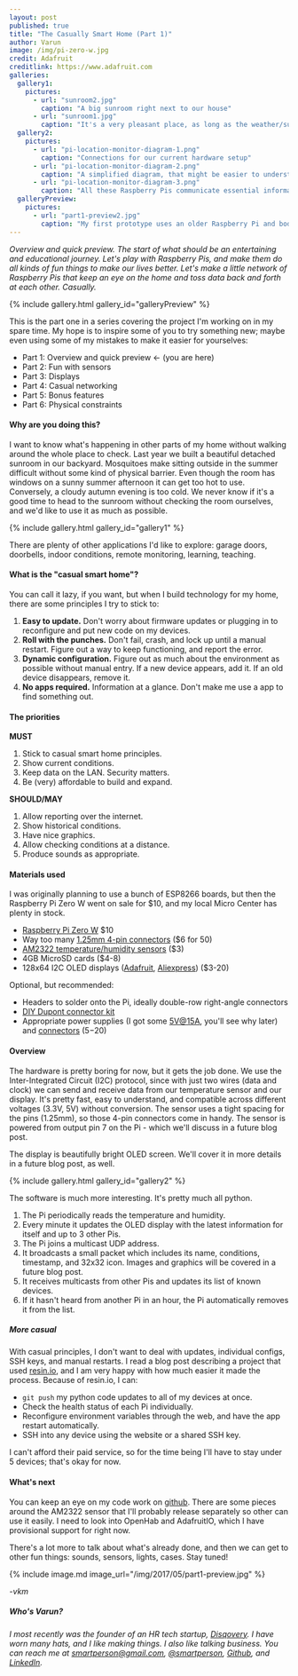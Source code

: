 ```yaml
---
layout: post
published: true
title: "The Casually Smart Home (Part 1)"
author: Varun
image: /img/pi-zero-w.jpg
credit: Adafruit
creditlink: https://www.adafruit.com
galleries:
  gallery1:
    pictures:
      - url: "sunroom2.jpg"
        caption: "A big sunroom right next to our house"
      - url: "sunroom1.jpg"
        caption: "It's a very pleasant place, as long as the weather/sun is good"
  gallery2:
    pictures:
      - url: "pi-location-monitor-diagram-1.png"
        caption: "Connections for our current hardware setup"
      - url: "pi-location-monitor-diagram-2.png"
        caption: "A simplified diagram, that might be easier to understand"
      - url: "pi-location-monitor-diagram-3.png"
        caption: "All these Raspberry Pis communicate essential information with each other via UDP broadcast"
  galleryPreview:
    pictures:
      - url: "part1-preview2.jpg"
        caption: "My first prototype uses an older Raspberry Pi and bodged wires. Custom dupont cables and connectors make it much cleaner."
---
```


_Overview and quick preview. The start of what should be an entertaining and educational journey. Let's play with Raspberry Pis, and make them do all kinds of fun things to make our lives better. Let's make a little network of Raspberry Pis that keep an eye on the home and toss data back and forth at each other. Casually._

{% include gallery.html gallery_id="galleryPreview" %}

This is the part one in a series covering the project I'm working on in my spare time. My hope is to inspire some of you to try something new; maybe even using some of my mistakes to make it easier for yourselves:

* Part 1: Overview and quick preview ← (you are here)
* Part 2: Fun with sensors
* Part 3: Displays
* Part 4: Casual networking
* Part 5: Bonus features
* Part 6: Physical constraints

#### Why are you doing this?

I want to know what's happening in other parts of my home without walking around the whole place to check. Last year we built a beautiful detached sunroom in our backyard. Mosquitoes make sitting outside in the summer difficult without some kind of physical barrier. Even though the room has windows on a sunny summer afternoon it can get too hot to use. Conversely, a cloudy autumn evening is too cold. We never know if it's a good time to head to the sunroom without checking the room ourselves, and we'd like to use it as much as possible.

{% include gallery.html gallery_id="gallery1" %}

There are plenty of other applications I'd like to explore: garage doors, doorbells, indoor conditions, remote monitoring, learning, teaching.

#### What is the "casual smart home"?

You can call it lazy, if you want, but when I build technology for my home, there are some principles I try to stick to:

1. **Easy to update.** Don't worry about firmware updates or plugging in to reconfigure and put new code on my devices.
2. **Roll with the punches.** Don't fail, crash, and lock up until a manual restart. Figure out a way to keep functioning, and report the error.
3. **Dynamic configuration.** Figure out as much about the environment as possible without manual entry. If a new device appears, add it. If an old device disappears, remove it.
4. **No apps required.** Information at a glance. Don't make me use a app to find something out.

#### The  priorities

**MUST**

1. Stick to casual smart home principles.
2. Show current conditions.
3. Keep data on the LAN. Security matters.
4. Be (very) affordable to build and expand.

**SHOULD/MAY**

1. Allow reporting over the internet.
2. Show historical conditions.
3. Have nice graphics.
4. Allow checking conditions at a distance.
5. Produce sounds as appropriate.

#### Materials used

I was originally planning to use a bunch of ESP8266 boards, but then the Raspberry Pi Zero W went on sale for $10, and my local Micro Center has plenty in stock.

* [Raspberry Pi Zero W](https://www.raspberrypi.org/products/pi-zero-w/) $10
* Way too many [1.25mm 4-pin connectors](http://s.click.aliexpress.com/e/MjIqZbu) ($6 for 50)
* [AM2322 temperature/humidity sensors](http://s.click.aliexpress.com/e/UbqVvFa) ($3)
* 4GB MicroSD cards ($4-8)
* 128x64 I2C OLED displays ([Adafruit](https://www.adafruit.com/product/326), [Aliexpress](https://www.aliexpress.com/item/1pcs-0-96-white-0-96-inch-OLED-module-New-128X64-OLED-LCD-LED-Display-Module/32639731302.html?spm=2114.01010208.3.17.s4e55g&ws_ab_test=searchweb0_0,searchweb201602_3_10152_10065_10151_10130_10068_436_10136_10157_10137_10060_10138_10155_10062_10156_10154_10056_10055_10054_10059_100032_100033_100031_10099_10103_10102_10096_10147_10052_10053_10050_10107_10142_10051_10084_10083_10080_10082_10081_10178_10110_10111_10112_10113_10114_10181_10037_10183_10182_10185_10032_10078_10079_10077_10073_10123,searchweb201603_16,ppcSwitch_5&btsid=91a0af65-9ccd-4f7c-b0da-96561142c9e8&algo_expid=041cb1c0-512a-4ca7-aee6-fcaa828ee718-2&algo_pvid=041cb1c0-512a-4ca7-aee6-fcaa828ee718)) ($3-20)

Optional, but recommended:

* Headers to solder onto the Pi, ideally double-row right-angle connectors
* [DIY Dupont connector kit](https://www.amazon.com/gp/product/B01G0I0ZZK/ref=as_li_tl?ie=UTF8&camp=1789&creative=9325&creativeASIN=B01G0I0ZZK&linkCode=as2&tag=varmeh-20&linkId=07190cf2c194064640c8751404b41989)
* Appropriate power supplies (I got some [5V@15A](https://www.aliexpress.com/item/5v-15a-switching-power-supply-ac-dc-adapter-5v15a-5v10a-5v12a-transformer-adapter/32213159343.html?spm=2114.13010608.0.0.KNmYMn), you'll see why later) and [connectors](https://www.aliexpress.com/item/MYLB-10-Pcs-CCTV-Cameras-2-1mm-x-5-5mm-Female-Male-DC-Power-Plug-Adapter/32734002576.html?spm=2114.13010608.0.0.KNmYMn) ($5-$20)

#### Overview

The hardware is pretty boring for now, but it gets the job done. We use the Inter-Integrated Circuit (I2C) protocol, since with just two wires (data and clock) we can send and receive data from our temperature sensor and our display. It's pretty fast, easy to understand, and compatible across different voltages (3.3V, 5V) without conversion. The sensor uses a tight spacing for the pins (1.25mm), so those 4-pin connectors come in handy. The sensor is powered from output pin 7 on the Pi - which we'll discuss in a future blog post.

The display is beautifully bright OLED screen. We'll cover it in more details in a future blog post, as well.

{% include gallery.html gallery_id="gallery2" %}

The software is much more interesting. It's pretty much all python.

1. The Pi periodically reads the temperature and humidity.
2. Every minute it updates the OLED display with the latest information for itself and up to 3 other Pis.
3. The Pi joins a multicast UDP address.
4. It broadcasts a small packet which includes its name, conditions, timestamp, and 32x32 icon. Images and graphics will be covered in a future blog post.
5. It receives multicasts from other Pis and updates its list of known devices.
6. If it hasn't heard from another Pi in an hour, the Pi automatically removes it from the list.

##### More casual

With casual principles, I don't want to deal with updates, individual configs, SSH keys, and manual restarts. I read a blog post describing a project that used [resin.io](http://resin.io), and I am very happy with how much easier it made the process. Because of resin.io, I can:

* `git push` my python code updates to all of my devices at once.
* Check the health status of each Pi individually.
* Reconfigure environment variables through the web, and have the app restart automatically.
* SSH into any device using the website or a shared SSH key.

I can't afford their paid service, so for the time being I'll have to stay under 5 devices; that's okay for now.

#### What's next

You can keep an eye on my code work on [github](https://github.com/smartperson/rpi-location-monitor). There are some pieces around the AM2322 sensor that I'll probably release separately so other can use it easily. I need to look into OpenHab and AdafruitIO, which I have provisional support for right now.

There's a lot more to talk about what's already done, and then we can get to other fun things: sounds, sensors, lights, cases. Stay tuned!

{% include image.md image_url="/img/2017/05/part1-preview.jpg" %}

*-vkm*

##### Who's Varun?

_I most recently was the founder of an HR tech startup, [Disqovery](http://disqovery.com). I have worn many hats, and I like making things. I also like talking business. You can reach me at [smartperson@gmail.com](mailto:smartperson@gmail.com), [@smartperson](https://twitter.com/smartperson), [Github](https://github.com/smartperson), and [LinkedIn](https://linkedin.com/in/varunkmehta)._